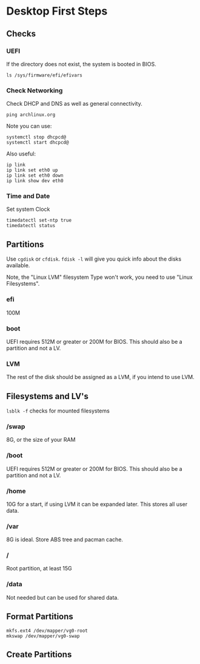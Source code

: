 # Desktop First Steps

## Checks

### UEFI
If the directory does not exist, the system is booted in BIOS.
```
ls /sys/firmware/efi/efivars
```

### Check Networking
Check DHCP and DNS as well as general connectivity.
```
ping archlinux.org
```

Note you can use:
```
systemctl stop dhcpcd@
systemctl start dhcpcd@
```

Also useful:
```
ip link
ip link set eth0 up
ip link set eth0 down
ip link show dev eth0
```

### Time and Date
Set system Clock
```
timedatectl set-ntp true
timedatectl status
```

## Partitions
Use `cgdisk` or `cfdisk`.  `fdisk -l` will give you quick info about the disks available.

Note, the "Linux LVM" filesystem Type won't work, you need to use "Linux Filesystems".

### efi
100M 

### boot
UEFI requires 512M or greater or 200M for BIOS.  This should also be a partition and not a LV.

### LVM
The rest of the disk should be assigned as a LVM, if you intend to use LVM.

## Filesystems and LV's
`lsblk -f` checks for mounted filesystems

### /swap
8G, or the size of your RAM

### /boot
UEFI requires 512M or greater or 200M for BIOS.  This should also be a partition and not a LV.

### /home
10G for a start, if using LVM it can be expanded later. This stores all user data.

### /var
8G is ideal.  Store ABS tree and pacman cache.

### /
Root partition, at least 15G

### /data
Not needed but can be used for shared data.


## Format Partitions
```
mkfs.ext4 /dev/mapper/vg0-root
mkswap /dev/mapper/vg0-swap
```

## Create Partitions

